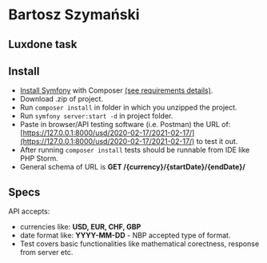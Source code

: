 # Bartosz Szymański
## Luxdone task

## Install

- [Install Symfony](https://symfony.com/doc/current/setup.html) with Composer [(see requirements details)](https://symfony.com/doc/current/setup.html).
- Download .zip of project.
- Run ```composer install``` in folder in which you unzipped the project.
- Run ```symfony server:start -d``` in project folder.
- Paste in browser/API testing software (i.e. Postman) the URL of: [https://127.0.0.1:8000/usd/2020-02-17/2021-02-17/](https://127.0.0.1:8000/usd/2020-02-17/2021-02-17/) to test it out.
- After running ```composer install``` tests should be runnable from IDE like PHP Storm.
- General schema of URL is **GET /{currency}/{startDate}/{endDate}/**

## Specs
API accepts:
- currencies like: **USD, EUR, CHF, GBP**
- date format like: **YYYY-MM-DD** - NBP accepted type of format.
- Test covers basic functionalities like mathematical corectness, response from server etc. 
